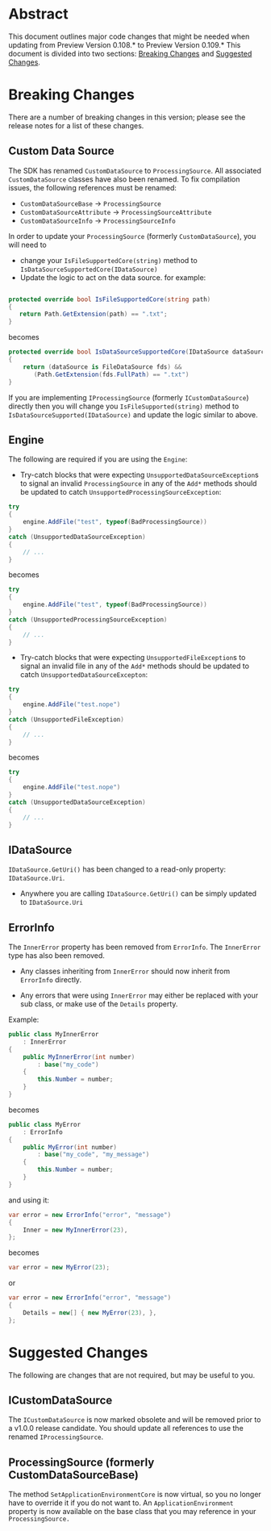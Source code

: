 # Abstract

This document outlines major code changes that might be needed when updating from 
Preview Version 0.108.\* to Preview Version 0.109.\* This document is divided
into two sections: [Breaking Changes](#breaking-changes) and 
[Suggested Changes](#suggested-changes).

# Breaking Changes

There are a number of breaking changes in this version; please see the release notes for a list of these changes.

## Custom Data Source

The SDK has renamed `CustomDataSource` to `ProcessingSource`. All associated `CustomDataSource` classes have also
been renamed.
To fix compilation issues, the following references must be renamed:
- `CustomDataSourceBase` -> `ProcessingSource`
- `CustomDataSourceAttribute` -> `ProcessingSourceAttribute`
- `CustomDataSourceInfo` -> `ProcessingSourceInfo`

In order to update your `ProcessingSource` (formerly `CustomDataSource`), you will need to
- change your `IsFileSupportedCore(string)` method to `IsDataSourceSupportedCore(IDataSource)`
- Update the logic to act on the data source.
 for example:
 ````cs

protected override bool IsFileSupportedCore(string path)
{
    return Path.GetExtension(path) == ".txt";
}
 ````
 becomes
 ````cs
 protected override bool IsDataSourceSupportedCore(IDataSource dataSource)
 {
     return (dataSource is FileDataSource fds) &&
        (Path.GetExtension(fds.FullPath) == ".txt")
 }
 ````
 If you are implementing `IProcessingSource` (formerly `ICustomDataSource`) directly then you will change you `IsFileSupported(string)` method to `IsDataSourceSupported(IDataSource)` and update the logic similar to above.

 ## Engine

The following are required if you are using the `Engine`:

- Try-catch blocks that were expecting `UnsupportedDataSourceException`s to signal an invalid `ProcessingSource` in any of the `Add*` methods should be updated to catch `UnsupportedProcessingSourceException`:
````cs
try
{
    engine.AddFile("test", typeof(BadProcessingSource))
}
catch (UnsupportedDataSourceException)
{
    // ...
}
````
becomes
````cs
try
{
    engine.AddFile("test", typeof(BadProcessingSource))
}
catch (UnsupportedProcessingSourceException)
{
    // ...
}
````

- Try-catch blocks that were expecting `UnsupportedFileException`s to signal an invalid file in any of the `Add*` methods should be updated to catch `UnsupportedDataSourceExcepton`:
````cs
try
{
    engine.AddFile("test.nope")
}
catch (UnsupportedFileException)
{
    // ...
}
````
becomes
````cs
try
{
    engine.AddFile("test.nope")
}
catch (UnsupportedDataSourceException)
{
    // ...
}
````

## IDataSource

`IDataSource.GetUri()` has been changed to a read-only property: `IDataSource.Uri`.

- Anywhere you are calling `IDataSource.GetUri()` can be simply updated to `IDataSource.Uri`

## ErrorInfo

The `InnerError` property has been removed from `ErrorInfo`. The `InnerError`
type has also been removed.

- Any classes inheriting from `InnerError` should now inherit from `ErrorInfo`
directly.

- Any errors that were using `InnerError` may either be replaced with your
sub class, or make use of the `Details` property.

Example:
````cs
public class MyInnerError
    : InnerError
{
    public MyInnerError(int number)
        : base("my_code")
    {
        this.Number = number;
    }
}
````
becomes
````cs
public class MyError
    : ErrorInfo
{
    public MyError(int number)
        : base("my_code", "my_message")
    {
        this.Number = number;
    }
}
````
and using it:
````cs
var error = new ErrorInfo("error", "message")
{
    Inner = new MyInnerError(23),
};
````
becomes
````cs
var error = new MyError(23);
````
or
````cs
var error = new ErrorInfo("error", "message")
{
    Details = new[] { new MyError(23), },
};
````

# Suggested Changes

The following are changes that are not required, but may be useful to you.

## ICustomDataSource
The `ICustomDataSource` is now marked obsolete and will be removed prior to a v1.0.0 release candidate.
You should update all references to use the renamed `IProcessingSource`.

## ProcessingSource (formerly CustomDataSourceBase)

The method `SetApplicationEnvironmentCore` is now virtual, so you no longer have
to override it if you do not want to. An `ApplicationEnvironment` property is
now available on the base class that you may reference in your `ProcessingSource.`
